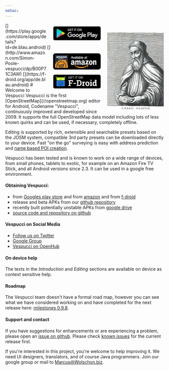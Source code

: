 ```yaml
---
notoc:
---
```


<img src="180px-Amerigo_Vespucci.jpg" style="padding-top:30px;padding-left:20px;float:right">
[<img src="badge-google-play.png" style="padding-top:10px;padding-left:20px;float:right">](https://play.google.com/store/apps/details?id=de.blau.android)
[<img src="badge-amazon-appstore.png" style="padding-top:10px;padding-left:20px;float:right">](http://www.amazon.com/Simon-Poole-vespucci/dp/B00P71C3AW)
[<img src="badge-f-droid.png" style="padding-top:10px;padding-left:20px;float:right">](https://f-droid.org/app/de.blau.android)
# Welcome to Vespucci 
Vespucci is the first [OpenStreetMap](//openstreetmap.org) editor for Android, Codename "Vespucci", continuously improved and developed since 2009. It supports the full OpenStreetMap data model including lots of less known quirks and can be used, if necessary, completely offline. 

Editing is supported by  rich, extensible and searchable presets based on the JOSM system, compatible 3rd party presets can be downloaded directly to your device. Fast "on the go" surveying is easy with address prediction and [name based POI creation](markdown/tutorials/name_suggestions.md).

Vespucci has been tested and is known to work on a wide range of devices, from small phones, tablets to exotic, for example on an Amazon Fire TV Stick, and all Android versions since 2.3. It can be used in a google free environment.

#### Obtaining Vespucci:

 * from [Googles play store](https://play.google.com/store/apps/details?id=de.blau.android) and from [amazon](http://www.amazon.com/Simon-Poole-vespucci/dp/B00P71C3AW/ref=sr_1_1?s=mobile-apps&ie=UTF8&qid=1447617332&sr=1-1&keywords=vespucci) and from [f-droid](https://f-droid.org/app/de.blau.android)
 * release and beta APKs from our [github repository](https://github.com/MarcusWolschon/osmeditor4android/releases)
 * recently built potentially unstable APKs from [google drive](https://drive.google.com/folderview?id=0B9pKLmh8s1h8bFI5bGd4VnhYWkk&usp=sharing)
 * [source code and repository on github](https://github.com/MarcusWolschon/osmeditor4android)

#### Vespucci on Social Media

 * [Follow us on Twitter](https://twitter.com/vespucci_editor)
 * [Google Group](https://groups.google.com/forum/#!forum/osmeditor4android)
 * [Vespucci on OpenHub](https://www.openhub.net/p/osmeditor4android)

#### On device help

The texts in the _Introduction_ and _Editing_ sections are available on device as context sensitive help.

#### Roadmap

The Vespucci team doesn't have a formal road map, however you can see what we have considered working on and have completed for the next release here: [milestones 0.9.8](https://github.com/MarcusWolschon/osmeditor4android/issues?q=milestone%3A0.9.8).

#### Support and contact

If you have suggestions for enhancements or are experiencing a problem, please open an [issue on github](https://github.com/MarcusWolschon/osmeditor4android/issues). Please check [known issues](https://github.com/MarcusWolschon/osmeditor4android/issues?q=is%3Aopen+is%3Aissue+label%3A%22Known+issue%22) for the current release first.

If you're interested in this project, you're welcome to help improving it. We need UI designers, translators, and of course Java programmers. Join our google group or mail to Marcus@Wolschon.biz.

